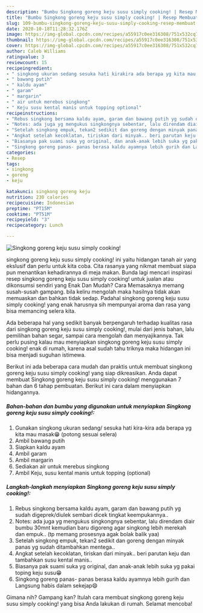 ```yaml
---
description: "Bumbu Singkong goreng keju susu simply cooking! | Resep Membuat Singkong goreng keju susu simply cooking! Yang Bisa Manjain Lidah"
title: "Bumbu Singkong goreng keju susu simply cooking! | Resep Membuat Singkong goreng keju susu simply cooking! Yang Bisa Manjain Lidah"
slug: 109-bumbu-singkong-goreng-keju-susu-simply-cooking-resep-membuat-singkong-goreng-keju-susu-simply-cooking-yang-bisa-manjain-lidah
date: 2020-10-18T11:28:32.176Z
image: https://img-global.cpcdn.com/recipes/a55917c0ee316308/751x532cq70/singkong-goreng-keju-susu-simply-cooking-foto-resep-utama.jpg
thumbnail: https://img-global.cpcdn.com/recipes/a55917c0ee316308/751x532cq70/singkong-goreng-keju-susu-simply-cooking-foto-resep-utama.jpg
cover: https://img-global.cpcdn.com/recipes/a55917c0ee316308/751x532cq70/singkong-goreng-keju-susu-simply-cooking-foto-resep-utama.jpg
author: Caleb Williams
ratingvalue: 3
reviewcount: 15
recipeingredient:
- " singkong ukuran sedang sesuka hati kirakira ada berapa yg kita mau masak potong sesuai selera"
- " bawang putih"
- " kaldu ayam"
- " garam"
- " margarin"
- " air untuk merebus singkong"
- " Keju susu kental manis untuk topping optional"
recipeinstructions:
- "Rebus singkong bersama kaldu ayam, garam dan bawang putih yg sudah digeprek/diulek sembari dicek tingkat keempukannya.."
- "Notes: ada juga yg mengukus singkongnya sebentar, lalu direndam diair bumbu 30mnt kemudian baru digoreng agar singkong lebih merekah dan empuk.. (tp memang prosesnya agak bolak balik yaa)"
- "Setelah singkong empuk, tekan2 sedikit dan goreng dengan minyak panas yg sudah ditambahkan mentega.."
- "Angkat setelah kecoklatan, tiriskan dari minyak.. beri parutan keju dan tambahkan susu kental manis.."
- "Biasanya pak suami suka yg original, dan anak-anak lebih suka yg pakai toping keju susu😁"
- "Singkong goreng panas- panas berasa kaldu ayamnya lebih gurih dan Langsung habis dalam sekejap😄"
categories:
- Resep
tags:
- singkong
- goreng
- keju

katakunci: singkong goreng keju 
nutrition: 230 calories
recipecuisine: Indonesian
preptime: "PT15M"
cooktime: "PT51M"
recipeyield: "3"
recipecategory: Lunch

---
```



![Singkong goreng keju susu simply cooking!](https://img-global.cpcdn.com/recipes/a55917c0ee316308/751x532cq70/singkong-goreng-keju-susu-simply-cooking-foto-resep-utama.jpg)


singkong goreng keju susu simply cooking! ini yaitu hidangan tanah air yang ekslusif dan perlu untuk kita coba. Cita rasanya yang nikmat membuat siapa pun menantikan kehadirannya di meja makan.
Bunda lagi mencari inspirasi resep singkong goreng keju susu simply cooking! untuk jualan atau dikonsumsi sendiri yang Enak Dan Mudah? Cara Memasaknya memang susah-susah gampang. bila keliru mengolah maka hasilnya tidak akan memuaskan dan bahkan tidak sedap. Padahal singkong goreng keju susu simply cooking! yang enak harusnya sih mempunyai aroma dan rasa yang bisa memancing selera kita.

Ada beberapa hal yang sedikit banyak berpengaruh terhadap kualitas rasa dari singkong goreng keju susu simply cooking!, mulai dari jenis bahan, lalu pemilihan bahan segar, sampai cara mengolah dan menyajikannya. Tak perlu pusing kalau mau menyiapkan singkong goreng keju susu simply cooking! enak di rumah, karena asal sudah tahu triknya maka hidangan ini bisa menjadi suguhan istimewa.




Berikut ini ada beberapa cara mudah dan praktis untuk membuat singkong goreng keju susu simply cooking! yang siap dikreasikan. Anda dapat membuat Singkong goreng keju susu simply cooking! menggunakan 7 bahan dan 6 tahap pembuatan. Berikut ini cara dalam menyiapkan hidangannya.

<!--inarticleads1-->

##### Bahan-bahan dan bumbu yang digunakan untuk menyiapkan Singkong goreng keju susu simply cooking!:

1. Gunakan  singkong ukuran sedang/ sesuka hati kira-kira ada berapa yg kita mau masak😁 (potong sesuai selera)
1. Ambil  bawang putih
1. Siapkan  kaldu ayam
1. Ambil  garam
1. Ambil  margarin
1. Sediakan  air untuk merebus singkong
1. Ambil  Keju, susu kental manis untuk topping (optional)




<!--inarticleads2-->

##### Langkah-langkah menyiapkan Singkong goreng keju susu simply cooking!:

1. Rebus singkong bersama kaldu ayam, garam dan bawang putih yg sudah digeprek/diulek sembari dicek tingkat keempukannya..
1. Notes: ada juga yg mengukus singkongnya sebentar, lalu direndam diair bumbu 30mnt kemudian baru digoreng agar singkong lebih merekah dan empuk.. (tp memang prosesnya agak bolak balik yaa)
1. Setelah singkong empuk, tekan2 sedikit dan goreng dengan minyak panas yg sudah ditambahkan mentega..
1. Angkat setelah kecoklatan, tiriskan dari minyak.. beri parutan keju dan tambahkan susu kental manis..
1. Biasanya pak suami suka yg original, dan anak-anak lebih suka yg pakai toping keju susu😁
1. Singkong goreng panas- panas berasa kaldu ayamnya lebih gurih dan Langsung habis dalam sekejap😄




Gimana nih? Gampang kan? Itulah cara membuat singkong goreng keju susu simply cooking! yang bisa Anda lakukan di rumah. Selamat mencoba!

